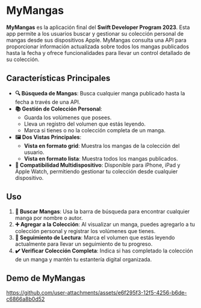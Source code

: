 
# **MyMangas**

**MyMangas** es la aplicación final del **Swift Developer Program 2023**. Esta app permite a los usuarios buscar y gestionar su colección personal de mangas desde sus dispositivos Apple. MyMangas consulta una API para proporcionar información actualizada sobre todos los mangas publicados hasta la fecha y ofrece funcionalidades para llevar un control detallado de su colección.

## **Características Principales**

- **🔍 Búsqueda de Mangas**: Busca cualquier manga publicado hasta la fecha a través de una API.
- **📚 Gestión de Colección Personal**:
  - Guarda los volúmenes que posees.
  - Lleva un registro del volumen que estás leyendo.
  - Marca si tienes o no la colección completa de un manga.
- **🖼️ Dos Vistas Principales**:
  - **Vista en formato grid**: Muestra los mangas de la colección del usuario.
  - **Vista en formato lista**: Muestra todos los mangas publicados.
- **📱 Compatibilidad Multidispositivo**: Disponible para iPhone, iPad y Apple Watch, permitiendo gestionar tu colección desde cualquier dispositivo.

## **Uso**

1. **🔎 Buscar Mangas**: Usa la barra de búsqueda para encontrar cualquier manga por nombre o autor.
2. **➕ Agregar a la Colección**: Al visualizar un manga, puedes agregarlo a tu colección personal y registrar los volúmenes que tienes.
3. **📖 Seguimiento de Lectura**: Marca el volumen que estás leyendo actualmente para llevar un seguimiento de tu progreso.
4. **✔️ Verificar Colección Completa**: Indica si has completado la colección de un manga y mantén tu estantería digital organizada.



## **Demo de MyMangas**

https://github.com/user-attachments/assets/e6f295f3-12f5-4256-b6de-c6866a8b0d52


